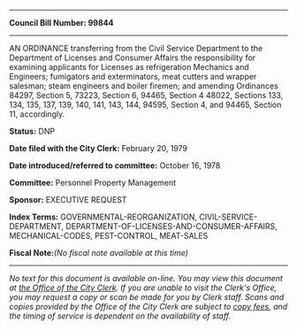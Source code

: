 

********

**Council Bill Number: 99844**
********

 AN ORDINANCE transferring from the Civil Service Department to the Department of Licenses and Consumer Affairs the responsibility for examining applicants for Licenses as refrigeration Mechanics and Engineers; fumigators and exterminators, meat cutters and wrapper salesman; steam engineers and boiler firemen; and amending Ordinances 84297, Section 5, 73223, Section 6, 94465, Section 4 48022, Sections 133, 134, 135, 137, 139, 140, 141, 143, 144, 94595, Section 4, and 94465, Section 11, accordingly.

**Status:** DNP
   
**Date filed with the City Clerk:** February 20, 1979
   
   
**Date introduced/referred to committee:** October 16, 1978
   
**Committee:** Personnel Property Management
   
**Sponsor:** EXECUTIVE REQUEST
   
   
**Index Terms:** GOVERNMENTAL-REORGANIZATION, CIVIL-SERVICE-DEPARTMENT, DEPARTMENT-OF-LICENSES-AND-CONSUMER-AFFAIRS, MECHANICAL-CODES, PEST-CONTROL, MEAT-SALES

**Fiscal Note:**_(No fiscal note available at this time)_
********

_No text for this document is available on-line. You may view this document at [the Office of the City Clerk](http://www.seattle.gov/leg/clerk/contactUs.htm). If you are unable to visit the Clerk's Office, you may request a copy or scan be made for you by Clerk staff. Scans and copies provided by the Office of the City Clerk are subject to [copy fees](http://clerk.seattle.gov/~public/clerkfees.htm), and the timing of service is dependent on the availability of staff._

